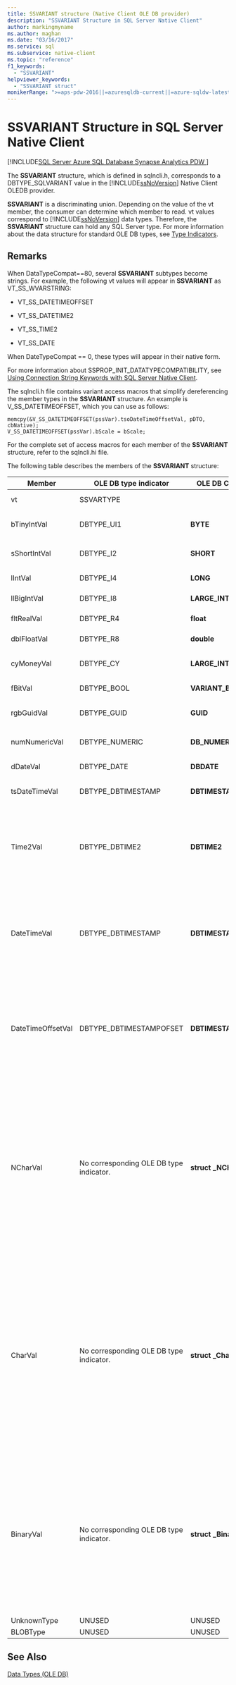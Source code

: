 ```yaml
---
title: SSVARIANT structure (Native Client OLE DB provider)
description: "SSVARIANT Structure in SQL Server Native Client"
author: markingmyname
ms.author: maghan
ms.date: "03/16/2017"
ms.service: sql
ms.subservice: native-client
ms.topic: "reference"
f1_keywords:
  - "SSVARIANT"
helpviewer_keywords:
  - "SSVARIANT struct"
monikerRange: ">=aps-pdw-2016||=azuresqldb-current||=azure-sqldw-latest||>=sql-server-2016||>=sql-server-linux-2017||=azuresqldb-mi-current"
---
```

# SSVARIANT Structure in SQL Server Native Client
[!INCLUDE[SQL Server Azure SQL Database Synapse Analytics PDW ](../../includes/applies-to-version/sql-asdb-asdbmi-asa-pdw.md)]

  The **SSVARIANT** structure, which is defined in sqlncli.h, corresponds to a DBTYPE_SQLVARIANT value in the [!INCLUDE[ssNoVersion](../../includes/ssnoversion-md.md)] Native Client OLEDB provider.  
  
 **SSVARIANT** is a discriminating union. Depending on the value of the vt member, the consumer can determine which member to read. vt values correspond to [!INCLUDE[ssNoVersion](../../includes/ssnoversion-md.md)] data types. Therefore, the **SSVARIANT** structure can hold any SQL Server type. For more information about the data structure for standard OLE DB types, see [Type Indicators](/previous-versions/windows/desktop/ms711251(v=vs.85)).  
  
## Remarks  
 When DataTypeCompat==80, several **SSVARIANT** subtypes become strings. For example, the following vt values will appear in **SSVARIANT** as VT_SS_WVARSTRING:  
  
-   VT_SS_DATETIMEOFFSET  
  
-   VT_SS_DATETIME2  
  
-   VT_SS_TIME2  
  
-   VT_SS_DATE  
  
 When DateTypeCompat == 0, these types will appear in their native form.  
  
 For more information about SSPROP_INIT_DATATYPECOMPATIBILITY, see [Using Connection String Keywords with SQL Server Native Client](../../relational-databases/native-client/applications/using-connection-string-keywords-with-sql-server-native-client.md).  
  
 The sqlncli.h file contains variant access macros that simplify dereferencing the member types in the **SSVARIANT** structure. An example is V_SS_DATETIMEOFFSET, which you can use as follows:  
  
```  
memcpy(&V_SS_DATETIMEOFFSET(pssVar).tsoDateTimeOffsetVal, pDTO, cbNative);  
V_SS_DATETIMEOFFSET(pssVar).bScale = bScale;  
```  
  
 For the complete set of access macros for each member of the **SSVARIANT** structure, refer to the sqlncli.hi file.  
  
 The following table describes the members of the **SSVARIANT** structure:  
  
|Member|OLE DB type indicator|OLE DB C data type|vt value|Comments|  
|------------|---------------------------|------------------------|--------------|--------------|  
|vt|SSVARTYPE|||Specifies the type of value contained in the **SSVARIANT** struct.|  
|bTinyIntVal|DBTYPE_UI1|**BYTE**|**VT_SS_UI1**|Supports the **tinyint**[!INCLUDE[ssNoVersion](../../includes/ssnoversion-md.md)] data type.|  
|sShortIntVal|DBTYPE_I2|**SHORT**|**VT_SS_I2**|Supports the **smallint**[!INCLUDE[ssNoVersion](../../includes/ssnoversion-md.md)] data type.|  
|lIntVal|DBTYPE_I4|**LONG**|**VT_SS_I4**|Supports the **int**[!INCLUDE[ssNoVersion](../../includes/ssnoversion-md.md)] data type.|  
|llBigIntVal|DBTYPE_I8|**LARGE_INTEGER**|**VT_SS_I8**|Supports the **bigint**[!INCLUDE[ssNoVersion](../../includes/ssnoversion-md.md)] data type.|  
|fltRealVal|DBTYPE_R4|**float**|**VT_SS_R4**|Supports the **real**[!INCLUDE[ssNoVersion](../../includes/ssnoversion-md.md)] data type.|  
|dblFloatVal|DBTYPE_R8|**double**|**VT_SS_R8**|Supports the **float**[!INCLUDE[ssNoVersion](../../includes/ssnoversion-md.md)] data type.|  
|cyMoneyVal|DBTYPE_CY|**LARGE_INTEGER**|**VT_SS_MONEY VT_SS_SMALLMONEY**|Supports the **money** and **smallmoney**[!INCLUDE[ssNoVersion](../../includes/ssnoversion-md.md)] data types.|  
|fBitVal|DBTYPE_BOOL|**VARIANT_BOOL**|**VT_SS_BIT**|Supports the **bit**[!INCLUDE[ssNoVersion](../../includes/ssnoversion-md.md)] data type.|  
|rgbGuidVal|DBTYPE_GUID|**GUID**|**VT_SS_GUID**|Supports the **uniqueidentifier**[!INCLUDE[ssNoVersion](../../includes/ssnoversion-md.md)] data type.|  
|numNumericVal|DBTYPE_NUMERIC|**DB_NUMERIC**|**VT_SS_NUMERIC**|Supports the **numeric**[!INCLUDE[ssNoVersion](../../includes/ssnoversion-md.md)] data type.|  
|dDateVal|DBTYPE_DATE|**DBDATE**|**VT_SS_DATE**|Supports the **date**[!INCLUDE[ssNoVersion](../../includes/ssnoversion-md.md)] data type.|  
|tsDateTimeVal|DBTYPE_DBTIMESTAMP|**DBTIMESTAMP**|**VT_SS_SMALLDATETIME VT_SS_DATETIME VT_SS_DATETIME2**|Supports the **smalldatetime**, **datetime**, and **datetime2**[!INCLUDE[ssNoVersion](../../includes/ssnoversion-md.md)] data types.|  
|Time2Val|DBTYPE_DBTIME2|**DBTIME2**|**VT_SS_TIME2**|Supports the **time**[!INCLUDE[ssNoVersion](../../includes/ssnoversion-md.md)] data type.<br /><br /> Includes the following members:<br /><br /> *tTime2Val* (**DBTIME2**)<br /><br /> *bScale* (**BYTE**) Specifies the scale for *tTime2Val* value.|  
|DateTimeVal|DBTYPE_DBTIMESTAMP|**DBTIMESTAMP**|**VT_SS_DATETIME2**|Supports the **datetime2**[!INCLUDE[ssNoVersion](../../includes/ssnoversion-md.md)] data type.<br /><br /> Includes the following members:<br /><br /> *tsDataTimeVal* (DBTIMESTAMP)<br /><br /> *bScale* (**BYTE**) Specifies the scale for *tsDataTimeVal* value.|  
|DateTimeOffsetVal|DBTYPE_DBTIMESTAMPOFSET|**DBTIMESTAMPOFFSET**|**VT_SS_DATETIMEOFFSET**|Supports the **datetimeoffset**[!INCLUDE[ssNoVersion](../../includes/ssnoversion-md.md)] data type.<br /><br /> Includes the following members:<br /><br /> *tsoDateTimeOffsetVal* (**DBTIMESTAMPOFFSET**)<br /><br /> *bScale* (**BYTE**) Specifies the scale for *tsoDateTimeOffsetVal* value.|  
|NCharVal|No corresponding OLE DB type indicator.|**struct _NCharVal**|**VT_SS_WVARSTRING,**<br /><br /> **VT_SS_WSTRING**|Supports the **nchar** and **nvarchar**[!INCLUDE[ssNoVersion](../../includes/ssnoversion-md.md)] data types.<br /><br /> Includes the following members:<br /><br /> *sActualLength* (**SHORT**) Specifies the actual length for the string to which *pwchNCharVal* points. Does not include terminating zero.<br /><br /> *sMaxLength* (**SHORT**) Specifies the maximum length for the string to which *pwchNCharVal* points.<br /><br /> *pwchNCharVal* (**WCHAR** \*) Pointer to the string.<br /><br /> Unused members: *rgbReserved*, *dwReserved*, and *pwchReserved*.|  
|CharVal|No corresponding OLE DB type indicator.|**struct _CharVal**|**VT_SS_STRING,**<br /><br /> **VT_SS_VARSTRING**|Supports the **char** and **varchar**[!INCLUDE[ssNoVersion](../../includes/ssnoversion-md.md)] data types.<br /><br /> Includes the following members:<br /><br /> *sActualLength* (**SHORT**) Specifies the actual length for the string to which *pchCharVal* points. Does not include terminating zero.<br /><br /> *sMaxLength* (**SHORT**) Specifies the maximum length for the string to which *pchCharVal* points.<br /><br /> *pchCharVal* (**CHAR** \*) Pointer to the string.<br /><br /> Unused members:<br /><br /> *rgbReserved*, *dwReserved*, and *pwchReserved*.|  
|BinaryVal|No corresponding OLE DB type indicator.|**struct _BinaryVal**|**VT_SS_VARBINARY,**<br /><br /> **VT_SS_BINARY**|Supports the **binary** and **varbinary**[!INCLUDE[ssNoVersion](../../includes/ssnoversion-md.md)] data types.<br /><br /> Includes the following members:<br /><br /> *sActualLength* (**SHORT**) Specifies the actual length for the data to which *prgbBinaryVal* points.<br /><br /> *sMaxLength* (**SHORT**) Specifies the maximum length for the data to which *prgbBinaryVal* points.<br /><br /> *prgbBinaryVal* (**BYTE** \*) Pointer to the binary data.<br /><br /> Unused member: *dwReserved*.|  
|UnknownType|UNUSED|UNUSED|UNUSED|UNUSED|  
|BLOBType|UNUSED|UNUSED|UNUSED|UNUSED|  
  
## See Also  
 [Data Types &#40;OLE DB&#41;](../../relational-databases/native-client-ole-db-data-types/data-types-ole-db.md)  
  
